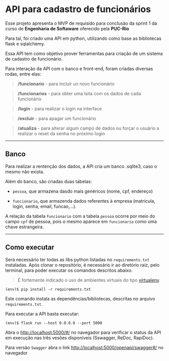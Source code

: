 # API para cadastro de funcionários

Esse projeto apresenta o MVP de requisido para conclusão da sprint 1 da curso de  **Engenharia de Softaware**  oferecido pela **PUC-Rio**

Para tal, foi criado uma API em python, utilizando como base as bibliotecas flask e sqlalchemy. 

Essa API tem como objetivo prover ferramentas para criação de um sistema de cadastro de funcionário. 

Para interação da API com o banco e front-end, foram criadas diversas rodas, entre elas:


>**/funcionario** - para incluir un novo funcionário

>**/funcionarios** - para obter uma lsita com os dados de cada funcionário

>**/login** - para realizar o login na interface

>**/excluir** - para apagar um funcionário

>**/atualiza** - para alterar algum campo de dados ou forçar o usuário a realizar o reset da senha no próximo login

---
## Banco

Para realizar a rentenção dos dados, a API cria um banco .sqlite3, caso o mesmo não exista.

Além do banco, são criadas duas tabelas: 

* `pessoa`, que armazena dasdo mais genéricos (nome, cpf, endereço)

* `funcionario`, que armazenda dados referentes à empresa (matricula, login, senha, email, funcao,...). 

A relação da tabela `funcionario` com a tabela `pessoa` ocorre por meio do campo `cpf` de pessoa, pois o mesmo aparece em `funcionario` como uma chave estrangeira.

---
## Como executar 


Será necessário ter todas as libs python listadas no `requirements.txt` instaladas.
Após clonar o repositório, é necessário ir ao diretório raiz, pelo terminal, para poder executar os comandos descritos abaixo.

> É fortemente indicado o uso de ambientes virtuais do tipo [virtualenv](https://virtualenv.pypa.io/en/latest/installation.html).

```
(env)$ pip install -r requirements.txt
```

Este comando instala as dependências/bibliotecas, descritas no arquivo `requirements.txt`.

Para executar a API  basta executar:

```
(env)$ flask run --host 0.0.0.0 --port 5000
```

Abra o [http://localhost:5000/#/](http://localhost:5000/#/) no navegador para verificar o status da API em execução nas três vesões disponíveis (Sswagger, ReDoc, RapiDoc).

Para versão `Swagger` abra o link [http://localhost:5000/openapi/swagger#/](http://localhost:5000/openapi/swagger#/) no navegador
